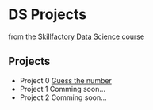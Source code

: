 # DS Projects
from the [Skillfactory Data Science course](https://skillfactory.ru/data-science)

## Projects

* Project 0 [Guess the number](https://github.com/slagovskiy/DST/tree/main/PY-8_guess-number)
* Project 1 Comming soon...
* Project 2 Comming soon...
